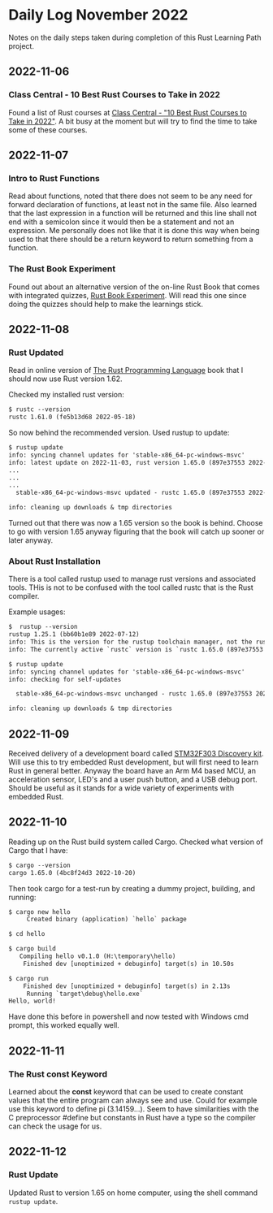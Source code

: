 # Daily Log November 2022

Notes on the daily steps taken during completion of this Rust Learning Path project.

## 2022-11-06

### Class Central - 10 Best Rust Courses to Take in 2022

Found a list of Rust courses at [Class Central - "10 Best Rust Courses to Take in 2022"](https://www.classcentral.com/report/best-rust-courses/). A bit busy at the moment but will try to find the time to take some of these courses.

## 2022-11-07

### Intro to Rust Functions

Read about functions, noted that there does not seem to be any need for forward declaration of functions, at least not in the same file. Also learned that the last expression in a function will be returned and this line shall not end with a semicolon since it would then be a statement and not an expression. Me personally does not like that it is done this way when being used to that there should be a return keyword to return something from a function.

### The Rust Book Experiment

Found out about an alternative version of the on-line Rust Book that comes with integrated quizzes, [Rust Book Experiment](https://rust-book.cs.brown.edu/experiment-intro.html). Will read this one since doing the quizzes should help to make the learnings stick.

## 2022-11-08

### Rust Updated

Read in online version of [The Rust Programming Language](https://rust-book.cs.brown.edu/title-page.html) book that I should now use Rust version 1.62.

Checked my installed rust version:

```txt
$ rustc --version
rustc 1.61.0 (fe5b13d68 2022-05-18)
```

So now behind the recommended version. Used rustup to update:

``` txt
$ rustup update
info: syncing channel updates for 'stable-x86_64-pc-windows-msvc'
info: latest update on 2022-11-03, rust version 1.65.0 (897e37553 2022-11-02)
...
...
...
  stable-x86_64-pc-windows-msvc updated - rustc 1.65.0 (897e37553 2022-11-02) (from rustc 1.61.0 (fe5b13d68 2022-05-18))

info: cleaning up downloads & tmp directories
```

Turned out that there was now a 1.65 version so the book is behind. Choose to go with version 1.65 anyway figuring that the book will catch up sooner or later anyway.

### About Rust Installation

There is a tool called rustup used to manage rust versions and associated tools. THis is not to be confused with the tool called rustc that is the Rust compiler.

Example usages:

```txt
$  rustup --version
rustup 1.25.1 (bb60b1e89 2022-07-12)
info: This is the version for the rustup toolchain manager, not the rustc compiler.
info: The currently active `rustc` version is `rustc 1.65.0 (897e37553 2022-11-02)`
```

```txt
$ rustup update
info: syncing channel updates for 'stable-x86_64-pc-windows-msvc'
info: checking for self-updates

  stable-x86_64-pc-windows-msvc unchanged - rustc 1.65.0 (897e37553 2022-11-02)

info: cleaning up downloads & tmp directories
```

## 2022-11-09

Received delivery of a development board called [STM32F303 Discovery kit](https://www.st.com/en/evaluation-tools/stm32f3discovery.html). Will use this to try embedded Rust development, but will first need to learn Rust in general better. Anyway the board have an Arm M4 based MCU, an acceleration sensor, LED's and a user push button, and a USB debug port. Should be useful as it stands for a wide variety of experiments with embedded Rust.

## 2022-11-10

Reading up on the Rust build system called Cargo. Checked what version of Cargo that I have:

```txt
$ cargo --version
cargo 1.65.0 (4bc8f24d3 2022-10-20)
```

Then took cargo for a test-run by creating a dummy project, building, and running:

```txt
$ cargo new hello
     Created binary (application) `hello` package

$ cd hello

$ cargo build
   Compiling hello v0.1.0 (H:\temporary\hello)
    Finished dev [unoptimized + debuginfo] target(s) in 10.50s

$ cargo run
    Finished dev [unoptimized + debuginfo] target(s) in 2.13s
     Running `target\debug\hello.exe`
Hello, world!
```

Have done this before in powershell and now tested with Windows cmd prompt, this worked equally well.

## 2022-11-11

### The Rust **const** Keyword

Learned about the **const** keyword that can be used to create constant values that the entire program can always see and use. Could for example use this keyword to define pi (3.14159...). Seem to have similarities with the C preprocessor #define but constants in Rust have a type so the compiler can check the usage for us.

## 2022-11-12

### Rust Update

Updated Rust to version 1.65 on home computer, using the shell command `rustup update`.
